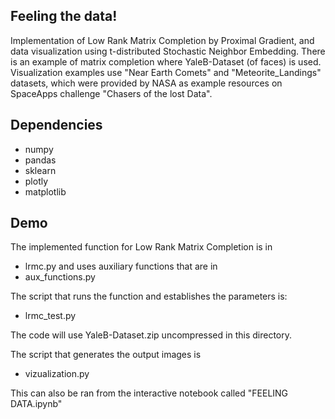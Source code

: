 ## Feeling the data!
Implementation of Low Rank Matrix Completion by Proximal Gradient,
and data visualization using t-distributed Stochastic Neighbor Embedding.
There is an example of matrix completion where YaleB-Dataset (of faces) is used.
Visualization examples use "Near Earth Comets" and "Meteorite_Landings" datasets,
which were provided by NASA as example resources on SpaceApps challenge "Chasers of the lost Data".


## Dependencies

* numpy
* pandas
* sklearn
* plotly
* matplotlib

## Demo


The implemented function for Low Rank Matrix Completion is in
- lrmc.py
and uses auxiliary functions that are in
- aux_functions.py

The script that runs the function and establishes the parameters is:
- lrmc_test.py  

The code will use YaleB-Dataset.zip uncompressed in this directory.

The script that generates the output images is
- vizualization.py

This can also be ran from the interactive notebook called "FEELING DATA.ipynb"




